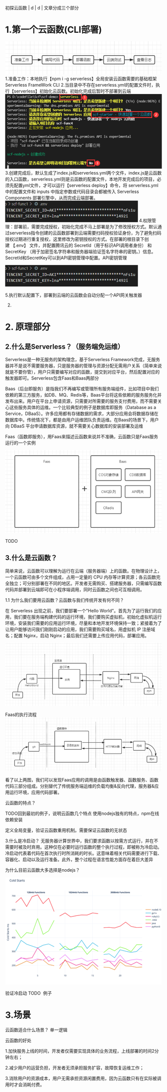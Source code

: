 初探云函数
| d | d |
文章分成三个部分

# 1.第一个云函数(CLI部署)  

![Image text](./Img/初探云函数Img/scf-1.png)  
1.准备工作：本地执行【npm i -g serverless】全局安装云函数需要的基础框架Serverless FrameWork CLI
2.当目录中不存在serverless.yml的配置文件时，执行【serverless】初始化云函数。初始化完成后暂时不部署到云端  
![Image text](./Img/初探云函数Img/scf-1-2.png)  
3.创建完成后，默认生成了index.js和serverless.yml两个文件，index.js是云函数的入口函数，serverless.yml则是云函数的配置文件，本地开发完成后的项目，必须先配置yml文件，才可以运行【serverless deploy】命令，将 serverless.yml 中的配置文件和 inputs 中指定参数或代码目录会都被传入 Serverless Components 部署引擎中，从而完成云端部署。
![Image text](./Img/初探云函数Img/scf-1-3.png)
4.权限管理：部署前，需要完成授权，初始化完成不马上部署是为了修改授权方式。默认通过serverless指令创建的云函数部署到云端需要扫码授权验证身份，为了避免扫码授权过期进行重复授权，这里修改为密钥授权的方式。在部署的根目录下创建 【.env】 文件，并配置腾讯云的 SecretId（用于标识API调用者身份） 和 SecretKey （用于加密签名字符串和服务器端验证签名字符串的密钥。）信息。SecretId和SecretKey可以到API密钥管理中配置。API密钥管理   

![Image text](./Img/初探云函数Img/scf-1-4.png)  

5.执行默认配置下，部署到云端的云函数会自动分配一个API网关触发器

2.


# 2. 原理部分


## 2.什么是Serverless？（服务端免运维）
Serverless是一种无服务的架构理念，基于Serverless Framework完成，无服务器并不是说不需要服务器，只是服务器的管理与资源分配无需用户关系（简单来说就是不要你管），用户只需要编写对应的函数，提交到对应平台，然后配置对应的触发器即可。Serverless包含Faas和Baas两部分

Baas（后台即服务）是指我们不再编写或管理所有服务端组件，比如项目中我们依赖的第三方服务，如DB、MQ、Redis等，Baas平台将这些依赖的服务服务化并发布出来。用户在平台上申请资源，只需要对所需要的服务支付费用，而不需要关心这些服务具体的运维。一个比较典型的例子是数据库即服务（Database as a Service，DBaaS）。许多应用都有存储数据的需求，大部分应用会将数据存储在数据库中。传统情况下，都是由用户运维团队负责运维。在Baas的场景下，用户向 DBaaS 平台申请数据库资源，就不需要关心数据库的安装部署及运维

Faas（函数即服务），用Faas来描述云函数来说并不准确，云函数只是Faas服务运行的一个实例

![Image text](./Img/初探云函数Img/scf-2-1.png)  

TODO

## 3.什么是云函数？
简单来说，云函数可以理解为运行在云端（服务器端）上的函数。在物理设计上，一个云函数可由多个文件组成，占用一定量的 CPU 内存等计算资源；各云函数完全独立；可分别部署在不同的地区。开发者无需购买、搭建服务器，只需编写函数代码并部署到云端即可在小程序端调用，同时云函数之间也可互相调用。

1.1 为什么我们要用云函数？云函数与我们传统开发有何不同？

在 Serverless 出现之前，我们要部署一个"Hello World"。首先为了运行我们的应用，我们要在服务端构建代码的运行环境，我们要购买虚拟机，初始化虚拟机运行环境，安装我们需要的应用运行环境，尽量和本地开发环境保持一致；紧接着为了让用户能够访问我们刚刚启动的应用，我们需要购买域名，用虚拟机 IP 注册域名；配置 Nginx，启动 Nginx；最后我们还需要上传应用代码，部署应用。

![Image text](./Img/初探云函数Img/scf-3-1.png)

Faas的执行流程
![Image text](./Img/初探云函数Img/scf-3-2.png)


看了以上两图，我们可以发现Faas应用的调用是由函数触发器、函数服务、函数代码三部分组成。分别替代了传统服务端运维的负载均衡&反向代理，服务器&应用运行环境，应用代码部署。

云函数的特点？

TODO回到最初的例子，说明云函数几个特点
使用nodejs独有的特点，npm在线依赖安装

定义全局变量，验证云函数重用机制。需要保证云函数的无状态

3.什么是冷启动？
无服务器计算世界中，我们要求函数以按需方式运行，并在不需要时被及时弃用。这种仅在必要时运行函数的整个执行过程，即被称为冷启动。冷启动代表着代码在首次执行时所消耗的时长。这意味着相关代码需要进行下载、容器化、启动以及运行准备。此外，整个过程在语言性能方面存在着巨大差异

为什么目前云函数大多选择是nodejs？  

![Image text](./Img/初探云函数Img/scf-4-1.png)  



验证冷启动 TODO  例子



# 3.场景

云函数适合什么场景？
单一逻辑

云函数的好处

1.加快服务上线的时间，开发者仅需要实现具体的业务流程，上线部署的时间2分钟左右；

2.减少用户的运营负担，开发者无须承担服务扩容，故障恢复运维工作；

3.消除用户的资源成本，用户无需承担资源闲置费用，因为云函数只有在实际被调用时才会消耗付费。

